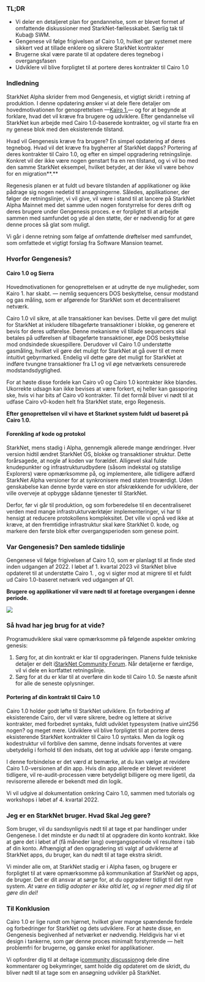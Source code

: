 ### TL;DR

* Vi deler en detaljeret plan for gendannelse, som er blevet formet af omfattende diskussioner med StarkNet-fællesskabet. Særlig tak til Kuba@ SWM.
* Gengenese vil følge frigivelsen af Cairo 1.0, hvilket gør systemet mere sikkert ved at tillade enklere og sikrere StarkNet kontrakter
* Brugerne skal være parate til at opdatere deres tegnebog i overgangsfasen
* Udviklere vil blive forpligtet til at portere deres kontrakter til Cairo 1.0

### Indledning

StarkNet Alpha skrider frem mod Gengenesis, et vigtigt skridt i retning af produktion. I denne opdatering ønsker vi at dele flere detaljer om hovedmotivationen for genoprettelsen —[Kairo 1.](https://medium.com/starkware/cairo-1-0-aa96eefb19a0)— og for at begynde at forklare, hvad det vil kræve fra brugere og udviklere. Efter gendannelse vil StarkNet kun arbejde med Cairo 1.0-baserede kontrakter, og vil starte fra en ny genese blok med den eksisterende tilstand.

Hvad vil Gengenesis kræve fra brugere? En simpel opdatering af deres tegnebog. Hvad vil det kræve fra bygherrer af StarkNet dapps? Portering af deres kontrakter til Cairo 1.0, og efter en simpel opgradering retningslinje. Konkret vil der ikke være nogen genstart fra en ren tilstand, og vi vil bo med den samme StarkNet eksempel, hvilket betyder, at der ikke vil være behov for en migration**.**

Regenesis planen er at fuldt ud bevare tilstanden af applikationer og ikke pådrage sig nogen nedetid til ansøgningerne. Således, applikationer, der følger de retningslinjer, vi vil give, vil være i stand til at lancere på StarkNet Alpha Mainnet med det samme uden nogen forstyrrelse for deres drift og deres brugere under Gengenesis proces. e er forpligtet til at arbejde sammen med samfundet og yde al den støtte, der er nødvendig for at gøre denne proces så glat som muligt.

Vi går i denne retning som følge af omfattende drøftelser med samfundet, som omfattede et vigtigt forslag fra Software Mansion teamet.

### Hvorfor Gengenesis?

#### Cairo 1.0 og Sierra

Hovedmotivationen for genoprettelsen er at udnytte de nye muligheder, som Kairo 1. har skabt. — nemlig sequencers DOS beskyttelse, censur modstand og gas måling, som er afgørende for StarkNet som et decentraliseret netværk.

Cairo 1.0 vil sikre, at alle transaktioner kan bevises. Dette vil gøre det muligt for StarkNet at inkludere tilbageførte transaktioner i blokke, og generere et bevis for deres udførelse. Denne mekanisme vil tillade sequencers skal betales på udførelsen af tilbageførte transaktioner, øge DOS beskyttelse mod ondsindede skuespillere. Derudover vil Cairo 1.0 understøtte gasmåling, hvilket vil gøre det muligt for StarkNet at gå over til et mere intuitivt gebyrmarked. Endelig vil dette gøre det muligt for StarkNet at indføre tvungne transaktioner fra L1 og vil øge netværkets censurerede modstandsdygtighed.

For at høste disse fordele kan Cairo v0 og Cairo 1.0 kontrakter ikke blandes. Ukorrekte udsagn kan ikke bevises at være forkert, ej heller kan gassporing ske, hvis vi har bits af Cairo v0 kontrakter. Til det formål bliver vi nødt til at udfase Cairo v0-koden helt fra StarkNet state, ergo Regenesis.

**Efter genoprettelsen vil vi have et Starknet system fuldt ud baseret på Cairo 1.0.**

#### Forenkling af kode og protokol

StarkNet, mens stadig i Alpha, gennemgik allerede mange ændringer. Hver version hidtil ændret StarkNet OS, blokke og transaktioner struktur. Dette forårsagede, at nogle af koden var forældet. Alligevel skal fulde knudepunkter og infrastrukturudbydere (såsom indekstal og statslige Explorers) være opmærksomme på, og implementere, alle tidligere adfærd StarkNet Alpha versioner for at synkronisere med staten troværdigt. Uden genskabelse kan denne byrde være en stor afskrækkende for udviklere, der ville overveje at opbygge sådanne tjenester til StarkNet.

Derfor, før vi går til produktion, og som forberedelse til en decentraliseret verden med mange infrastrukturværktøjer implementeringer, vi har til hensigt at reducere protokollens kompleksitet. Det ville vi opnå ved ikke at kræve, at den fremtidige infrastruktur skal køre StarkNet 0. kode, og markere den første blok efter overgangsperioden som genese point.

### Var Gengenesis? Den samlede tidslinje

Gengenese vil følge frigivelsen af Cairo 1.0, som er planlagt til at finde sted inden udgangen af 2022. I løbet af 1. kvartal 2023 vil StarkNet blive opdateret til at understøtte Cairo 1. , og vi sigter mod at migrere til et fuldt ud Cairo 1.0-baseret netværk ved udgangen af Q1.

**Brugere og applikationer vil være nødt til at foretage overgangen i denne periode.**

![](/assets/1_ef85shzd2uudwex-cy8wdg-1.png)

### Så hvad har jeg brug for at vide?

Programudviklere skal være opmærksomme på følgende aspekter omkring genesis:

1. Sørg for, at din kontrakt er klar til opgraderingen. Planens fulde tekniske detaljer er delt i[StarkNet Community Forum](https://community.starknet.io/t/regenesis-state-migration-current-suggestion/2080). Når detaljerne er færdige, vil vi dele en kortfattet retningslinje.
2. Sørg for at du er klar til at overføre din kode til Cairo 1.0. Se næste afsnit for alle de seneste oplysninger.

#### Portering af din kontrakt til Cairo 1.0

Cairo 1.0 holder godt løfte til StarkNet udviklere. En forbedring af eksisterende Cairo, der vil være sikrere, bedre og lettere at skrive kontrakter, med forbedret syntaks, fuldt udviklet typesystem (native uint256 nogen? og meget mere. Udviklere vil blive forpligtet til at portere deres eksisterende StarkNet kontrakter til Cairo 1.0 syntaks. Men da logik og kodestruktur vil forblive den samme, denne indsats forventes at være ubetydelig i forhold til den indsats, det tog at udvikle app i første omgang.

I denne forbindelse er det værd at bemærke, at du kan vælge at revidere Cairo 1.0-versionen af din app. Hvis din app allerede er blevet revideret tidligere, vil re-audit-processen være betydeligt billigere og mere ligetil, da revisorerne allerede er bekendt med din logik.

Vi vil udgive al dokumentation omkring Cairo 1.0, sammen med tutorials og workshops i løbet af 4. kvartal 2022.

### Jeg er en StarkNet bruger. Hvad Skal Jeg gøre?

Som bruger, vil du sandsynligvis nødt til at tage et par handlinger under Gengenese. I det mindste er du nødt til at opgradere din konto kontrakt. Ikke at gøre det i løbet af (få måneder lang) overgangsperiode vil resultere i tab af din konto. Afhængigt af den opgradering sti valgt af udviklerne af StarkNet apps, du bruger, kan du nødt til at tage ekstra skridt.

Vi minder alle om, at StarkNet stadig er i Alpha fasen, og brugere er forpligtet til at være opmærksomme på kommunikation af StarkNet og apps, de bruger. Det er dit ansvar at sørge for, at du opgraderer tidligt til det nye system. *At være en tidlig adopter er ikke altid let, og vi regner med dig til at gøre din del!*

### Til Konklusion

Cairo 1.0 er lige rundt om hjørnet, hvilket giver mange spændende fordele og forbedringer for StarkNet og dets udviklere. For at høste disse, en Gengenesis begivenhed af netværket er nødvendig. Heldigvis har vi et design i tankerne, som gør denne proces minimalt forstyrrende — helt problemfri for brugerne, og ganske enkel for applikationer.

Vi opfordrer dig til at deltage i[community discussion](https://community.starknet.io/t/regenesis-state-migration-current-suggestion/2080)og dele dine kommentarer og bekymringer, samt holde dig opdateret om de skridt, du bliver nødt til at tage som en ansøgning udvikler på StarkNet.
